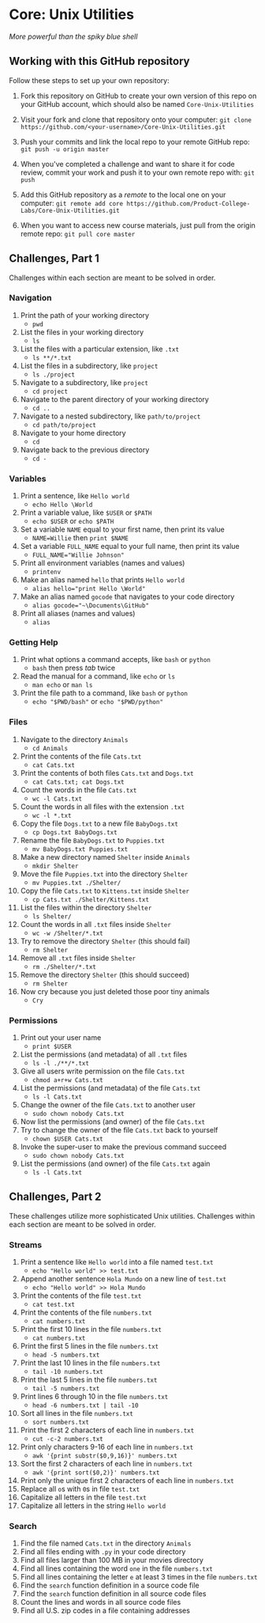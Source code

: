 # Core: Unix Utilities

_More powerful than the spiky blue shell_

## Working with this GitHub repository

Follow these steps to set up your own repository:

1. Fork this repository on GitHub to create your own version of this repo on your GitHub account, which should also be named `Core-Unix-Utilities`

1. Visit your fork and clone that repository onto your computer:
`git clone https://github.com/<your-username>/Core-Unix-Utilities.git`

1. Push your commits and link the local repo to your remote GitHub repo:
`git push -u origin master`

1. When you've completed a challenge and want to share it for code review, commit your work and push it to your own remote repo with:
`git push`

1. Add this GitHub repository as a _remote_ to the local one on your computer:
`git remote add core https://github.com/Product-College-Labs/Core-Unix-Utilities.git`

1. When you want to access new course materials, just pull from the origin remote repo:
`git pull core master`

## Challenges, Part 1

Challenges within each section are meant to be solved in order.

### Navigation

1.  Print the path of your working directory
    - `pwd`
1.  List the files in your working directory
    - `ls`
1.  List the files with a particular extension, like `.txt`
    - `ls **/*.txt`
1.  List the files in a subdirectory, like `project`
    - `ls ./project`
1.  Navigate to a subdirectory, like `project`
    - `cd project`
1.  Navigate to the parent directory of your working directory
    - `cd ..`
1.  Navigate to a nested subdirectory, like `path/to/project`
    - `cd path/to/project`
1.  Navigate to your home directory
    - `cd`
1.  Navigate back to the previous directory
    - `cd -`

### Variables

1.  Print a sentence, like `Hello world`
    - `echo Hello \World`
1.  Print a variable value, like `$USER` or `$PATH`
    - `echo $USER` or `echo $PATH`
1.  Set a variable `NAME` equal to your first name, then print its value
    - `NAME=Willie` then `print $NAME`
1.  Set a variable `FULL_NAME` equal to your full name, then print its value
    - `FULL_NAME="Willie Johnson"`
1.  Print all environment variables (names and values)
    - `printenv`
1.  Make an alias named `hello` that prints `Hello world`
    - `alias hello="print Hello \World"`
1.  Make an alias named `gocode` that navigates to your code directory
    - `alias gocode="~\Documents\GitHub"`
1.  Print all aliases (names and values)
    - `alias`

### Getting Help

1.  Print what options a command accepts, like `bash` or `python`
    - `bash` then press *tab* twice
1.  Read the manual for a command, like `echo` or `ls`
    - `man echo` or `man ls`
1.  Print the file path to a command, like `bash` or `python`
    - `echo "$PWD/bash"` or `echo "$PWD/python"`

### Files

1.  Navigate to the directory `Animals`
    - `cd Animals`
1.  Print the contents of the file `Cats.txt`
    - `cat Cats.txt`
1.  Print the contents of both files `Cats.txt` and `Dogs.txt`
    - `cat Cats.txt; cat Dogs.txt`
1.  Count the words in the file `Cats.txt`
    - `wc -l Cats.txt`
1.  Count the words in all files with the extension `.txt`
    - `wc -l *.txt`
1.  Copy the file `Dogs.txt` to a new file `BabyDogs.txt`
    - `cp Dogs.txt BabyDogs.txt`
1.  Rename the file `BabyDogs.txt` to `Puppies.txt`
    - `mv BabyDogs.txt Puppies.txt`
1.  Make a new directory named `Shelter` inside `Animals`
    - `mkdir Shelter`
1.  Move the file `Puppies.txt` into the directory `Shelter`
    - `mv Puppies.txt ./Shelter/`
1.  Copy the file `Cats.txt` to `Kittens.txt` inside `Shelter`
    - `cp Cats.txt ./Shelter/Kittens.txt`
1.  List the files within the directory `Shelter`
    - `ls Shelter/`
1.  Count the words in all `.txt` files inside `Shelter`
    - `wc -w /Shelter/*.txt`
1.  Try to remove the directory `Shelter` (this should fail)
    - `rm Shelter`
1.  Remove all `.txt` files inside `Shelter`
    - `rm ./Shelter/*.txt`
1.  Remove the directory `Shelter` (this should succeed)
    - `rm Shelter`
1.  Now cry because you just deleted those poor tiny animals
    - `Cry`

### Permissions

1.  Print out your user name
    - `print $USER`
1.  List the permissions (and metadata) of all `.txt` files
    - `ls -l ./**/*.txt`
1.  Give all users write permission on the file `Cats.txt`
    - `chmod a+r+w Cats.txt`
1.  List the permissions (and metadata) of the file `Cats.txt`
    - `ls -l Cats.txt`
1.  Change the owner of the file `Cats.txt` to another user
    - `sudo chown nobody Cats.txt`
1.  Now list the permissions (and owner) of the file `Cats.txt`
1.  Try to change the owner of the file `Cats.txt` back to yourself
    - `chown $USER Cats.txt`
1.  Invoke the super-user to make the previous command succeed
    - `sudo chown nobody Cats.txt`
1.  List the permissions (and owner) of the file `Cats.txt` again
    - `ls -l Cats.txt`

## Challenges, Part 2

These challenges utilize more sophisticated Unix utilities.
Challenges within each section are meant to be solved in order.

### Streams

1.  Print a sentence like `Hello world` into a file named `test.txt`
    - `echo "Hello world" >> test.txt`
1.  Append another sentence `Hola Mundo` on a new line of `test.txt`
    - `echo "Hello world" >> Hola Mundo`
1.  Print the contents of the file `test.txt`
    - `cat test.txt`
1.  Print the contents of the file `numbers.txt`
    - `cat numbers.txt`
1.  Print the first 10 lines in the file `numbers.txt`
    - `cat numbers.txt`
1.  Print the first 5 lines in the file `numbers.txt`
    - `head -5 numbers.txt`
1.  Print the last 10 lines in the file `numbers.txt`
    - `tail -10 numbers.txt`
1.  Print the last 5 lines in the file `numbers.txt`
    - `tail -5 numbers.txt`
1.  Print lines 6 through 10 in the file `numbers.txt`
    - `head -6 numbers.txt | tail -10`
1.  Sort all lines in the file `numbers.txt`
    - `sort numbers.txt`
1.  Print the first 2 characters of each line in `numbers.txt`
    - `cut -c-2 numbers.txt`
1.  Print only characters 9-16 of each line in `numbers.txt`
    - `awk '{print substr($0,9,16)}' numbers.txt`
1.  Sort the first 2 characters of each line in `numbers.txt`
    - `awk '{print sort($0,2)}' numbers.txt`
1.  Print only the unique first 2 characters of each line in `numbers.txt`
1.  Replace all `o`s with `0`s in file `test.txt`
1.  Capitalize all letters in the file `test.txt`
1.  Capitalize all letters in the string `Hello world`

### Search

1.  Find the file named `Cats.txt` in the directory `Animals`
1.  Find all files ending with `.py` in your code directory
1.  Find all files larger than 100 MB in your movies directory
1.  Find all lines containing the word `one` in the file `numbers.txt`
1.  Find all lines containing the letter `e` at least 3 times in the file `numbers.txt`
1.  Find the `search` function definition in a source code file
1.  Find the `search` function definition in all source code files
1.  Count the lines and words in all source code files
1.  Find all U.S. zip codes in a file containing addresses

